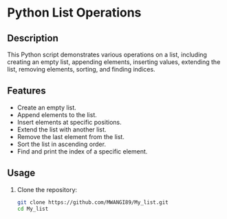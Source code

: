 # Python List Operations

## Description

This Python script demonstrates various operations on a list, including creating an empty list, appending elements, inserting values, extending the list, removing elements, sorting, and finding indices.

## Features

- Create an empty list.
- Append elements to the list.
- Insert elements at specific positions.
- Extend the list with another list.
- Remove the last element from the list.
- Sort the list in ascending order.
- Find and print the index of a specific element.

## Usage

1. Clone the repository:
   ```bash
   git clone https://github.com/MWANGI89/My_list.git
   cd My_list

